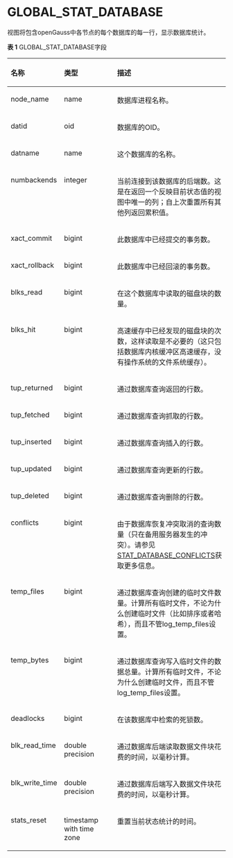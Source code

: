 # GLOBAL\_STAT\_DATABASE<a name="ZH-CN_TOPIC_0245374700"></a>

视图将包含openGauss中各节点的每个数据库的每一行，显示数据库统计。

**表 1**  GLOBAL\_STAT\_DATABASE字段

<a name="zh-cn_topic_0237122596_table46552469546"></a>
<table><thead align="left"><tr id="zh-cn_topic_0237122596_row988418461545"><th class="cellrowborder" valign="top" width="17.27%" id="mcps1.2.4.1.1"><p id="zh-cn_topic_0237122596_p9884124615548"><a name="zh-cn_topic_0237122596_p9884124615548"></a><a name="zh-cn_topic_0237122596_p9884124615548"></a><strong id="zh-cn_topic_0237122596_b1388484612543"><a name="zh-cn_topic_0237122596_b1388484612543"></a><a name="zh-cn_topic_0237122596_b1388484612543"></a>名称</strong></p>
</th>
<th class="cellrowborder" valign="top" width="28.73%" id="mcps1.2.4.1.2"><p id="zh-cn_topic_0237122596_p1888464625411"><a name="zh-cn_topic_0237122596_p1888464625411"></a><a name="zh-cn_topic_0237122596_p1888464625411"></a><strong id="zh-cn_topic_0237122596_b1188494618545"><a name="zh-cn_topic_0237122596_b1188494618545"></a><a name="zh-cn_topic_0237122596_b1188494618545"></a>类型</strong></p>
</th>
<th class="cellrowborder" valign="top" width="54%" id="mcps1.2.4.1.3"><p id="zh-cn_topic_0237122596_p88849464549"><a name="zh-cn_topic_0237122596_p88849464549"></a><a name="zh-cn_topic_0237122596_p88849464549"></a><strong id="zh-cn_topic_0237122596_b0884184655420"><a name="zh-cn_topic_0237122596_b0884184655420"></a><a name="zh-cn_topic_0237122596_b0884184655420"></a>描述</strong></p>
</th>
</tr>
</thead>
<tbody><tr id="zh-cn_topic_0237122596_row188841546175420"><td class="cellrowborder" valign="top" width="17.27%" headers="mcps1.2.4.1.1 "><p id="zh-cn_topic_0237122596_p7885144614541"><a name="zh-cn_topic_0237122596_p7885144614541"></a><a name="zh-cn_topic_0237122596_p7885144614541"></a>node_name</p>
</td>
<td class="cellrowborder" valign="top" width="28.73%" headers="mcps1.2.4.1.2 "><p id="zh-cn_topic_0237122596_p688520468546"><a name="zh-cn_topic_0237122596_p688520468546"></a><a name="zh-cn_topic_0237122596_p688520468546"></a>name</p>
</td>
<td class="cellrowborder" valign="top" width="54%" headers="mcps1.2.4.1.3 "><p id="zh-cn_topic_0237122596_p198861465548"><a name="zh-cn_topic_0237122596_p198861465548"></a><a name="zh-cn_topic_0237122596_p198861465548"></a>数据库进程名称。</p>
</td>
</tr>
<tr id="zh-cn_topic_0237122596_row148866462545"><td class="cellrowborder" valign="top" width="17.27%" headers="mcps1.2.4.1.1 "><p id="zh-cn_topic_0237122596_p588644675416"><a name="zh-cn_topic_0237122596_p588644675416"></a><a name="zh-cn_topic_0237122596_p588644675416"></a>datid</p>
</td>
<td class="cellrowborder" valign="top" width="28.73%" headers="mcps1.2.4.1.2 "><p id="zh-cn_topic_0237122596_p9886114620544"><a name="zh-cn_topic_0237122596_p9886114620544"></a><a name="zh-cn_topic_0237122596_p9886114620544"></a>oid</p>
</td>
<td class="cellrowborder" valign="top" width="54%" headers="mcps1.2.4.1.3 "><p id="zh-cn_topic_0237122596_p11886446195413"><a name="zh-cn_topic_0237122596_p11886446195413"></a><a name="zh-cn_topic_0237122596_p11886446195413"></a>数据库的OID。</p>
</td>
</tr>
<tr id="zh-cn_topic_0237122596_row78861446145419"><td class="cellrowborder" valign="top" width="17.27%" headers="mcps1.2.4.1.1 "><p id="zh-cn_topic_0237122596_p1688619463546"><a name="zh-cn_topic_0237122596_p1688619463546"></a><a name="zh-cn_topic_0237122596_p1688619463546"></a>datname</p>
</td>
<td class="cellrowborder" valign="top" width="28.73%" headers="mcps1.2.4.1.2 "><p id="zh-cn_topic_0237122596_p148861146125413"><a name="zh-cn_topic_0237122596_p148861146125413"></a><a name="zh-cn_topic_0237122596_p148861146125413"></a>name</p>
</td>
<td class="cellrowborder" valign="top" width="54%" headers="mcps1.2.4.1.3 "><p id="zh-cn_topic_0237122596_p10886846165411"><a name="zh-cn_topic_0237122596_p10886846165411"></a><a name="zh-cn_topic_0237122596_p10886846165411"></a>这个数据库的名称。</p>
</td>
</tr>
<tr id="zh-cn_topic_0237122596_row18886144665420"><td class="cellrowborder" valign="top" width="17.27%" headers="mcps1.2.4.1.1 "><p id="zh-cn_topic_0237122596_p13886154675418"><a name="zh-cn_topic_0237122596_p13886154675418"></a><a name="zh-cn_topic_0237122596_p13886154675418"></a>numbackends</p>
</td>
<td class="cellrowborder" valign="top" width="28.73%" headers="mcps1.2.4.1.2 "><p id="zh-cn_topic_0237122596_p9887124613546"><a name="zh-cn_topic_0237122596_p9887124613546"></a><a name="zh-cn_topic_0237122596_p9887124613546"></a>integer</p>
</td>
<td class="cellrowborder" valign="top" width="54%" headers="mcps1.2.4.1.3 "><p id="zh-cn_topic_0237122596_p1988774616547"><a name="zh-cn_topic_0237122596_p1988774616547"></a><a name="zh-cn_topic_0237122596_p1988774616547"></a>当前连接到该数据库的后端数。这是在返回一个反映目前状态值的视图中唯一的列；自上次重置所有其他列返回累积值。</p>
</td>
</tr>
<tr id="zh-cn_topic_0237122596_row1887946105416"><td class="cellrowborder" valign="top" width="17.27%" headers="mcps1.2.4.1.1 "><p id="zh-cn_topic_0237122596_p4887114618546"><a name="zh-cn_topic_0237122596_p4887114618546"></a><a name="zh-cn_topic_0237122596_p4887114618546"></a>xact_commit</p>
</td>
<td class="cellrowborder" valign="top" width="28.73%" headers="mcps1.2.4.1.2 "><p id="zh-cn_topic_0237122596_p1887144655418"><a name="zh-cn_topic_0237122596_p1887144655418"></a><a name="zh-cn_topic_0237122596_p1887144655418"></a>bigint</p>
</td>
<td class="cellrowborder" valign="top" width="54%" headers="mcps1.2.4.1.3 "><p id="zh-cn_topic_0237122596_p1188794619544"><a name="zh-cn_topic_0237122596_p1188794619544"></a><a name="zh-cn_topic_0237122596_p1188794619544"></a>此数据库中已经提交的事务数。</p>
</td>
</tr>
<tr id="zh-cn_topic_0237122596_row5887154619542"><td class="cellrowborder" valign="top" width="17.27%" headers="mcps1.2.4.1.1 "><p id="zh-cn_topic_0237122596_p14888174611543"><a name="zh-cn_topic_0237122596_p14888174611543"></a><a name="zh-cn_topic_0237122596_p14888174611543"></a>xact_rollback</p>
</td>
<td class="cellrowborder" valign="top" width="28.73%" headers="mcps1.2.4.1.2 "><p id="zh-cn_topic_0237122596_p488864616541"><a name="zh-cn_topic_0237122596_p488864616541"></a><a name="zh-cn_topic_0237122596_p488864616541"></a>bigint</p>
</td>
<td class="cellrowborder" valign="top" width="54%" headers="mcps1.2.4.1.3 "><p id="zh-cn_topic_0237122596_p11888164616549"><a name="zh-cn_topic_0237122596_p11888164616549"></a><a name="zh-cn_topic_0237122596_p11888164616549"></a>此数据库中已经回滚的事务数。</p>
</td>
</tr>
<tr id="zh-cn_topic_0237122596_row17888144613540"><td class="cellrowborder" valign="top" width="17.27%" headers="mcps1.2.4.1.1 "><p id="zh-cn_topic_0237122596_p38881461543"><a name="zh-cn_topic_0237122596_p38881461543"></a><a name="zh-cn_topic_0237122596_p38881461543"></a>blks_read</p>
</td>
<td class="cellrowborder" valign="top" width="28.73%" headers="mcps1.2.4.1.2 "><p id="zh-cn_topic_0237122596_p1188813460541"><a name="zh-cn_topic_0237122596_p1188813460541"></a><a name="zh-cn_topic_0237122596_p1188813460541"></a>bigint</p>
</td>
<td class="cellrowborder" valign="top" width="54%" headers="mcps1.2.4.1.3 "><p id="zh-cn_topic_0237122596_p9889104625418"><a name="zh-cn_topic_0237122596_p9889104625418"></a><a name="zh-cn_topic_0237122596_p9889104625418"></a>在这个数据库中读取的磁盘块的数量。</p>
</td>
</tr>
<tr id="zh-cn_topic_0237122596_row688904615414"><td class="cellrowborder" valign="top" width="17.27%" headers="mcps1.2.4.1.1 "><p id="zh-cn_topic_0237122596_p4889174675413"><a name="zh-cn_topic_0237122596_p4889174675413"></a><a name="zh-cn_topic_0237122596_p4889174675413"></a>blks_hit</p>
</td>
<td class="cellrowborder" valign="top" width="28.73%" headers="mcps1.2.4.1.2 "><p id="zh-cn_topic_0237122596_p488918464548"><a name="zh-cn_topic_0237122596_p488918464548"></a><a name="zh-cn_topic_0237122596_p488918464548"></a>bigint</p>
</td>
<td class="cellrowborder" valign="top" width="54%" headers="mcps1.2.4.1.3 "><p id="zh-cn_topic_0237122596_p1588944613547"><a name="zh-cn_topic_0237122596_p1588944613547"></a><a name="zh-cn_topic_0237122596_p1588944613547"></a>高速缓存中已经发现的磁盘块的次数，这样读取是不必要的（这只包括数据库内核缓冲区高速缓存，没有操作系统的文件系统缓存）。</p>
</td>
</tr>
<tr id="zh-cn_topic_0237122596_row20889194615419"><td class="cellrowborder" valign="top" width="17.27%" headers="mcps1.2.4.1.1 "><p id="zh-cn_topic_0237122596_p9889134611548"><a name="zh-cn_topic_0237122596_p9889134611548"></a><a name="zh-cn_topic_0237122596_p9889134611548"></a>tup_returned</p>
</td>
<td class="cellrowborder" valign="top" width="28.73%" headers="mcps1.2.4.1.2 "><p id="zh-cn_topic_0237122596_p7890164619542"><a name="zh-cn_topic_0237122596_p7890164619542"></a><a name="zh-cn_topic_0237122596_p7890164619542"></a>bigint</p>
</td>
<td class="cellrowborder" valign="top" width="54%" headers="mcps1.2.4.1.3 "><p id="zh-cn_topic_0237122596_p178901046155417"><a name="zh-cn_topic_0237122596_p178901046155417"></a><a name="zh-cn_topic_0237122596_p178901046155417"></a>通过数据库查询返回的行数。</p>
</td>
</tr>
<tr id="zh-cn_topic_0237122596_row15890164620545"><td class="cellrowborder" valign="top" width="17.27%" headers="mcps1.2.4.1.1 "><p id="zh-cn_topic_0237122596_p7890164615417"><a name="zh-cn_topic_0237122596_p7890164615417"></a><a name="zh-cn_topic_0237122596_p7890164615417"></a>tup_fetched</p>
</td>
<td class="cellrowborder" valign="top" width="28.73%" headers="mcps1.2.4.1.2 "><p id="zh-cn_topic_0237122596_p11891184645415"><a name="zh-cn_topic_0237122596_p11891184645415"></a><a name="zh-cn_topic_0237122596_p11891184645415"></a>bigint</p>
</td>
<td class="cellrowborder" valign="top" width="54%" headers="mcps1.2.4.1.3 "><p id="zh-cn_topic_0237122596_p1891104615414"><a name="zh-cn_topic_0237122596_p1891104615414"></a><a name="zh-cn_topic_0237122596_p1891104615414"></a>通过数据库查询抓取的行数。</p>
</td>
</tr>
<tr id="zh-cn_topic_0237122596_row78911946195416"><td class="cellrowborder" valign="top" width="17.27%" headers="mcps1.2.4.1.1 "><p id="zh-cn_topic_0237122596_p18891184618545"><a name="zh-cn_topic_0237122596_p18891184618545"></a><a name="zh-cn_topic_0237122596_p18891184618545"></a>tup_inserted</p>
</td>
<td class="cellrowborder" valign="top" width="28.73%" headers="mcps1.2.4.1.2 "><p id="zh-cn_topic_0237122596_p789104616544"><a name="zh-cn_topic_0237122596_p789104616544"></a><a name="zh-cn_topic_0237122596_p789104616544"></a>bigint</p>
</td>
<td class="cellrowborder" valign="top" width="54%" headers="mcps1.2.4.1.3 "><p id="zh-cn_topic_0237122596_p6891134625414"><a name="zh-cn_topic_0237122596_p6891134625414"></a><a name="zh-cn_topic_0237122596_p6891134625414"></a>通过数据库查询插入的行数。</p>
</td>
</tr>
<tr id="zh-cn_topic_0237122596_row1089194645417"><td class="cellrowborder" valign="top" width="17.27%" headers="mcps1.2.4.1.1 "><p id="zh-cn_topic_0237122596_p5892946115412"><a name="zh-cn_topic_0237122596_p5892946115412"></a><a name="zh-cn_topic_0237122596_p5892946115412"></a>tup_updated</p>
</td>
<td class="cellrowborder" valign="top" width="28.73%" headers="mcps1.2.4.1.2 "><p id="zh-cn_topic_0237122596_p98925465542"><a name="zh-cn_topic_0237122596_p98925465542"></a><a name="zh-cn_topic_0237122596_p98925465542"></a>bigint</p>
</td>
<td class="cellrowborder" valign="top" width="54%" headers="mcps1.2.4.1.3 "><p id="zh-cn_topic_0237122596_p689217463545"><a name="zh-cn_topic_0237122596_p689217463545"></a><a name="zh-cn_topic_0237122596_p689217463545"></a>通过数据库查询更新的行数。</p>
</td>
</tr>
<tr id="zh-cn_topic_0237122596_row1889216467548"><td class="cellrowborder" valign="top" width="17.27%" headers="mcps1.2.4.1.1 "><p id="zh-cn_topic_0237122596_p7892114618540"><a name="zh-cn_topic_0237122596_p7892114618540"></a><a name="zh-cn_topic_0237122596_p7892114618540"></a>tup_deleted</p>
</td>
<td class="cellrowborder" valign="top" width="28.73%" headers="mcps1.2.4.1.2 "><p id="zh-cn_topic_0237122596_p9892046165418"><a name="zh-cn_topic_0237122596_p9892046165418"></a><a name="zh-cn_topic_0237122596_p9892046165418"></a>bigint</p>
</td>
<td class="cellrowborder" valign="top" width="54%" headers="mcps1.2.4.1.3 "><p id="zh-cn_topic_0237122596_p108931446115414"><a name="zh-cn_topic_0237122596_p108931446115414"></a><a name="zh-cn_topic_0237122596_p108931446115414"></a>通过数据库查询删除的行数。</p>
</td>
</tr>
<tr id="zh-cn_topic_0237122596_row9893154611543"><td class="cellrowborder" valign="top" width="17.27%" headers="mcps1.2.4.1.1 "><p id="zh-cn_topic_0237122596_p10893174675411"><a name="zh-cn_topic_0237122596_p10893174675411"></a><a name="zh-cn_topic_0237122596_p10893174675411"></a>conflicts</p>
</td>
<td class="cellrowborder" valign="top" width="28.73%" headers="mcps1.2.4.1.2 "><p id="zh-cn_topic_0237122596_p13893134618547"><a name="zh-cn_topic_0237122596_p13893134618547"></a><a name="zh-cn_topic_0237122596_p13893134618547"></a>bigint</p>
</td>
<td class="cellrowborder" valign="top" width="54%" headers="mcps1.2.4.1.3 "><p id="zh-cn_topic_0237122596_p6893646205413"><a name="zh-cn_topic_0237122596_p6893646205413"></a><a name="zh-cn_topic_0237122596_p6893646205413"></a>由于数据库恢复冲突取消的查询数量（只在备用服务器发生的冲突）。请参见<a href="STAT_DATABASE_CONFLICTS.md">STAT_DATABASE_CONFLICTS</a>获取更多信息。</p>
</td>
</tr>
<tr id="zh-cn_topic_0237122596_row2893446125410"><td class="cellrowborder" valign="top" width="17.27%" headers="mcps1.2.4.1.1 "><p id="zh-cn_topic_0237122596_p15894154625415"><a name="zh-cn_topic_0237122596_p15894154625415"></a><a name="zh-cn_topic_0237122596_p15894154625415"></a>temp_files</p>
</td>
<td class="cellrowborder" valign="top" width="28.73%" headers="mcps1.2.4.1.2 "><p id="zh-cn_topic_0237122596_p1894204617541"><a name="zh-cn_topic_0237122596_p1894204617541"></a><a name="zh-cn_topic_0237122596_p1894204617541"></a>bigint</p>
</td>
<td class="cellrowborder" valign="top" width="54%" headers="mcps1.2.4.1.3 "><p id="zh-cn_topic_0237122596_p5894104645420"><a name="zh-cn_topic_0237122596_p5894104645420"></a><a name="zh-cn_topic_0237122596_p5894104645420"></a>通过数据库查询创建的临时文件数量。计算所有临时文件，不论为什么创建临时文件（比如排序或者哈希），而且不管log_temp_files设置。</p>
</td>
</tr>
<tr id="zh-cn_topic_0237122596_row13894446105413"><td class="cellrowborder" valign="top" width="17.27%" headers="mcps1.2.4.1.1 "><p id="zh-cn_topic_0237122596_p389424665419"><a name="zh-cn_topic_0237122596_p389424665419"></a><a name="zh-cn_topic_0237122596_p389424665419"></a>temp_bytes</p>
</td>
<td class="cellrowborder" valign="top" width="28.73%" headers="mcps1.2.4.1.2 "><p id="zh-cn_topic_0237122596_p6894144612547"><a name="zh-cn_topic_0237122596_p6894144612547"></a><a name="zh-cn_topic_0237122596_p6894144612547"></a>bigint</p>
</td>
<td class="cellrowborder" valign="top" width="54%" headers="mcps1.2.4.1.3 "><p id="zh-cn_topic_0237122596_p889524612545"><a name="zh-cn_topic_0237122596_p889524612545"></a><a name="zh-cn_topic_0237122596_p889524612545"></a>通过数据库查询写入临时文件的数据总量。计算所有临时文件，不论为什么创建临时文件，而且不管log_temp_files设置。</p>
</td>
</tr>
<tr id="zh-cn_topic_0237122596_row58959462541"><td class="cellrowborder" valign="top" width="17.27%" headers="mcps1.2.4.1.1 "><p id="zh-cn_topic_0237122596_p4895154675418"><a name="zh-cn_topic_0237122596_p4895154675418"></a><a name="zh-cn_topic_0237122596_p4895154675418"></a>deadlocks</p>
</td>
<td class="cellrowborder" valign="top" width="28.73%" headers="mcps1.2.4.1.2 "><p id="zh-cn_topic_0237122596_p1589504635414"><a name="zh-cn_topic_0237122596_p1589504635414"></a><a name="zh-cn_topic_0237122596_p1589504635414"></a>bigint</p>
</td>
<td class="cellrowborder" valign="top" width="54%" headers="mcps1.2.4.1.3 "><p id="zh-cn_topic_0237122596_p6895124619546"><a name="zh-cn_topic_0237122596_p6895124619546"></a><a name="zh-cn_topic_0237122596_p6895124619546"></a>在该数据库中检索的死锁数。</p>
</td>
</tr>
<tr id="zh-cn_topic_0237122596_row98951546205412"><td class="cellrowborder" valign="top" width="17.27%" headers="mcps1.2.4.1.1 "><p id="zh-cn_topic_0237122596_p1089574615545"><a name="zh-cn_topic_0237122596_p1089574615545"></a><a name="zh-cn_topic_0237122596_p1089574615545"></a>blk_read_time</p>
</td>
<td class="cellrowborder" valign="top" width="28.73%" headers="mcps1.2.4.1.2 "><p id="zh-cn_topic_0237122596_p178951046105411"><a name="zh-cn_topic_0237122596_p178951046105411"></a><a name="zh-cn_topic_0237122596_p178951046105411"></a>double precision</p>
</td>
<td class="cellrowborder" valign="top" width="54%" headers="mcps1.2.4.1.3 "><p id="zh-cn_topic_0237122596_p16895746125416"><a name="zh-cn_topic_0237122596_p16895746125416"></a><a name="zh-cn_topic_0237122596_p16895746125416"></a>通过数据库后端读取数据文件块花费的时间，以毫秒计算。</p>
</td>
</tr>
<tr id="zh-cn_topic_0237122596_row289644605410"><td class="cellrowborder" valign="top" width="17.27%" headers="mcps1.2.4.1.1 "><p id="zh-cn_topic_0237122596_p489619462549"><a name="zh-cn_topic_0237122596_p489619462549"></a><a name="zh-cn_topic_0237122596_p489619462549"></a>blk_write_time</p>
</td>
<td class="cellrowborder" valign="top" width="28.73%" headers="mcps1.2.4.1.2 "><p id="zh-cn_topic_0237122596_p14896646125416"><a name="zh-cn_topic_0237122596_p14896646125416"></a><a name="zh-cn_topic_0237122596_p14896646125416"></a>double precision</p>
</td>
<td class="cellrowborder" valign="top" width="54%" headers="mcps1.2.4.1.3 "><p id="zh-cn_topic_0237122596_p089614468545"><a name="zh-cn_topic_0237122596_p089614468545"></a><a name="zh-cn_topic_0237122596_p089614468545"></a>通过数据库后端写入数据文件块花费的时间，以毫秒计算。</p>
</td>
</tr>
<tr id="zh-cn_topic_0237122596_row1896164685419"><td class="cellrowborder" valign="top" width="17.27%" headers="mcps1.2.4.1.1 "><p id="zh-cn_topic_0237122596_p16896144618546"><a name="zh-cn_topic_0237122596_p16896144618546"></a><a name="zh-cn_topic_0237122596_p16896144618546"></a>stats_reset</p>
</td>
<td class="cellrowborder" valign="top" width="28.73%" headers="mcps1.2.4.1.2 "><p id="zh-cn_topic_0237122596_p168961646195410"><a name="zh-cn_topic_0237122596_p168961646195410"></a><a name="zh-cn_topic_0237122596_p168961646195410"></a>timestamp with time zone</p>
</td>
<td class="cellrowborder" valign="top" width="54%" headers="mcps1.2.4.1.3 "><p id="zh-cn_topic_0237122596_p1389618467541"><a name="zh-cn_topic_0237122596_p1389618467541"></a><a name="zh-cn_topic_0237122596_p1389618467541"></a>重置当前状态统计的时间。</p>
</td>
</tr>
</tbody>
</table>
